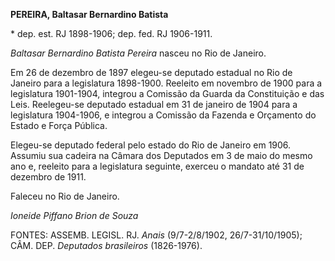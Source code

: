 **PEREIRA, Baltasar Bernardino Batista**

\* dep. est. RJ 1898-1906; dep. fed. RJ 1906-1911.

*Baltasar Bernardino Batista Pereira* nasceu no Rio de Janeiro.

Em 26 de dezembro de 1897 elegeu-se deputado estadual no Rio de Janeiro
para a legislatura 1898-1900. Reeleito em novembro de 1900 para a
legislatura 1901-1904, integrou a Comissão da Guarda da Constituição e
das Leis. Reelegeu-se deputado estadual em 31 de janeiro de 1904 para a
legislatura 1904-1906, e integrou a Comissão da Fazenda e Orçamento do
Estado e Força Pública.

Elegeu-se deputado federal pelo estado do Rio de Janeiro em 1906.
Assumiu sua cadeira na Câmara dos Deputados em 3 de maio do mesmo ano e,
reeleito para a legislatura seguinte, exerceu o mandato até 31 de
dezembro de 1911.

Faleceu no Rio de Janeiro.

*Ioneide Piffano Brion de Souza*

FONTES: ASSEMB. LEGISL. RJ. *Anais* (9/7-2/8/1902, 26/7-31/10/1905);
CÂM. DEP. *Deputados brasileiros* (1826-1976).
